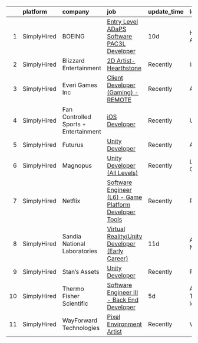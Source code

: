 

|    | platform    | company                               | job                                                                                                                                                                | update_time   | location                |
|---:|:------------|:--------------------------------------|:-------------------------------------------------------------------------------------------------------------------------------------------------------------------|:--------------|:------------------------|
|  1 | SimplyHired | BOEING                                | [Entry Level ADaPS Software PAC3L Developer](https://www.simplyhired.com/job/vzZU3sgEK8k1BO55GWxu0SogtWZJ9Zi9HPRYXfkRs8fdHcp2eUBWqg?q=unity+developer)             | 10d           | Huntsville, AL          |
|  2 | SimplyHired | Blizzard Entertainment                | [2D Artist- Hearthstone](https://www.simplyhired.com/job/SpjQg9-PvboofN0JlAeM71jaQH3HpN8een9NhJPNcE2GrJiS1WEs9A?q=unity+developer)                                 | Recently      | Irvine, CA              |
|  3 | SimplyHired | Everi Games Inc                       | [Client Developer (Gaming) - REMOTE](https://www.simplyhired.com/job/vZTkK0hrl9BlZqUuiBwCTCqXynSOw643-tHapEOxVAe_8qPxL9qiTg?q=unity+developer)                     | Recently      | Austin, TX              |
|  4 | SimplyHired | Fan Controlled Sports + Entertainment | [iOS Developer](https://www.simplyhired.com/job/-BIHdndVS116x6vkyDFIQQ90uq1SsVKFi-jQB9Ji0rGraXhJyPkRww?q=unity+developer)                                          | Recently      | United States           |
|  5 | SimplyHired | Futurus                               | [Unity Developer](https://www.simplyhired.com/job/RyXOZNkAw3vAkgZw4JLhL9StE7Hjfr5gPi3g0rWJFVp9s8VpZ-IVJQ?q=unity+developer)                                        | Recently      | Atlanta, GA             |
|  6 | SimplyHired | Magnopus                              | [Unity Developer (All Levels)](https://www.simplyhired.com/job/vPypX05jFCjXy9ymS1tlMhP8Zpx81wwzBDbU2anSTS_WypcGgAQCYg?q=unity+developer)                           | Recently      | Los Angeles, CA         |
|  7 | SimplyHired | Netflix                               | [Software Engineer (L6) - Game Platform Developer Tools](https://www.simplyhired.com/job/RYCeRkFYwkQtYeS1arImMf0qdBohqh6cPbJ2eVDZj5ibnnfNcGhCiQ?q=unity+developer) | Recently      | Remote                  |
|  8 | SimplyHired | Sandia National Laboratories          | [Virtual Reality/Unity Developer (Early Career)](https://www.simplyhired.com/job/rP2FyTY-8eYD5N2VL8KFsK95rgY40QHl2nGx36dIZw7-azcg6gV6TA?q=unity+developer)         | 11d           | Albuquerque, NM         |
|  9 | SimplyHired | Stan’s Assets                         | [Unity Developer](https://www.simplyhired.com/job/vvkV08_0CTIqpt6iAKjl2incLTrTQzinKDZ85wrS6q8EIhMWhjptKg?q=unity+developer)                                        | Recently      | Remote                  |
| 10 | SimplyHired | Thermo Fisher Scientific              | [Software Engineer III - Back End Developer](https://www.simplyhired.com/job/CeQhL4KO2gxMdw_9FaHeTrW52mBNmyuK91qpNxMJZk3-PoIchBJENQ?q=unity+developer)             | 5d            | Austin, TX +2 locations |
| 11 | SimplyHired | WayForward Technologies               | [Pixel Environment Artist](https://www.simplyhired.com/job/FI89liwnhQSwlogFyQlA7xHbnaP-MqEKBH0QVMlRNlqt8mIPT4Anig?q=unity+developer)                               | Recently      | Valencia, CA            |